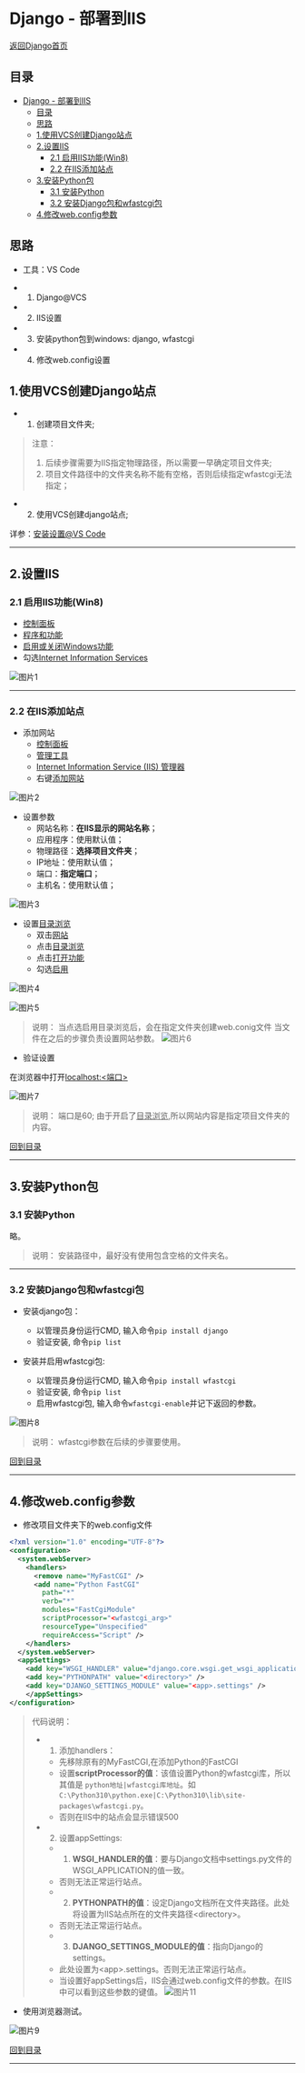 # Django - 部署到IIS

[返回Django首页](../django_index.md)

## 目录

- [Django - 部署到IIS](#django---部署到iis)
  - [目录](#目录)
  - [思路](#思路)
  - [1.使用VCS创建Django站点](#1使用vcs创建django站点)
  - [2.设置IIS](#2设置iis)
    - [2.1 启用IIS功能(Win8)](#21-启用iis功能win8)
    - [2.2 在IIS添加站点](#22-在iis添加站点)
  - [3.安装Python包](#3安装python包)
    - [3.1 安装Python](#31-安装python)
    - [3.2 安装Django包和wfastcgi包](#32-安装django包和wfastcgi包)
  - [4.修改web.config参数](#4修改webconfig参数)

## 思路

- 工具：VS Code

- 1. Django@VCS
- 2. IIS设置
- 3.  安装python包到windows: django, wfastcgi
- 4. 修改web.config设置

## 1.使用VCS创建Django站点

- 1. 创建项目文件夹;

>注意：
>1. 后续步骤需要为IIS指定物理路径，所以需要一早确定项目文件夹;
>2. 项目文件路径中的文件夹名称不能有空格，否则后续指定wfastcgi无法指定；

- 2. 使用VCS创建django站点;
 
 详参：[安装设置\@VS Code](django_setup.md)

 ***

## 2.设置IIS

### 2.1 启用IIS功能(Win8)

- <u>控制面板</u>
- <u>程序和功能</u>
- <u>启用或关闭Windows功能</u>
- 勾选<u>Internet Information Services</u>

![图片1](../pics/iis/图片1.png)

***

### 2.2 在IIS添加站点

- 添加网站
  - <u>控制面板</u>
  - <u>管理工具</u>
  - <u>Internet Information Service (IIS) 管理器</u>
  - 右键<u>添加网站</u>

![图片2](../pics/iis/图片2.png)

- 设置参数
  - 网站名称：**在IIS显示的网站名称**；
  - 应用程序：使用默认值；
  - 物理路径：**选择项目文件夹**；
  - IP地址：使用默认值；
  - 端口：**指定端口**；
  - 主机名：使用默认值；

![图片3](../pics/iis/图片3.png)

- 设置<u>目录浏览</u>
  - 双击<u>网站</u>
  - 点击<u>目录浏览</u>
  - 点击<u>打开功能</u>
  - 勾选<u>启用</u>

![图片4](../pics/iis/图片4.png)

![图片5](../pics/iis/图片5.png)

>说明：
>当点选启用目录浏览后，会在指定文件夹创建web.conig文件
>当文件在之后的步骤负责设置网站参数。
>![图片6](../pics/iis/图片6.png)

- 验证设置

在浏览器中打开<u>localhost:<端口></u>

![图片7](../pics/iis/图片7.png)

>说明：
>端口是60;
>由于开启了<u>目录浏览</u>,所以网站内容是指定项目文件夹的内容。

[回到目录](#目录)

***

## 3.安装Python包

### 3.1 安装Python

略。

>说明：
>安装路径中，最好没有使用包含空格的文件夹名。

***

### 3.2 安装Django包和wfastcgi包

- 安装django包：
  - 以管理员身份运行CMD, 输入命令`pip install django`
  - 验证安装, 命令`pip list`

- 安装并启用wfastcgi包:
  - 以管理员身份运行CMD, 输入命令`pip install wfastcgi`
  - 验证安装, 命令`pip list`
  - 启用wfastcgi包, 输入命令`wfastcgi-enable`并记下返回的参数。

![图片8](../pics/iis/图片8.png)

>说明：
>wfastcgi参数在后续的步骤要使用。

[回到目录](#目录)

***

## 4.修改web.config参数

- 修改项目文件夹下的web.config文件

```xml
<?xml version="1.0" encoding="UTF-8"?>
<configuration>
  <system.webServer>
    <handlers>
      <remove name="MyFastCGI" />
      <add name="Python FastCGI" 
        path="*" 
        verb="*" 
        modules="FastCgiModule" 
        scriptProcessor="<wfastcgi_arg>"
        resourceType="Unspecified" 
        requireAccess="Script" />
    </handlers>
  </system.webServer>
  <appSettings>
    <add key="WSGI_HANDLER" value="django.core.wsgi.get_wsgi_application()" />
    <add key="PYTHONPATH" value="<directory>" />
    <add key="DJANGO_SETTINGS_MODULE" value="<app>.settings" />
    </appSettings>
</configuration>
```

>代码说明：
>- 1. 添加handlers：
>   - 先移除原有的MyFastCGI,在添加Python的FastCGI
>   - 设置**scriptProcessor的值**：该值设置Python的wfastcgi库，所以其值是 `python地址|wfastcgi库地址`。如`C:\Python310\python.exe|C:\Python310\lib\site-packages\wfastcgi.py`。
>   - 否则在IIS中的站点会显示错误500
>- 2. 设置appSettings:
>   - 1. **WSGI_HANDLER的值**：要与Django文档中settings.py文件的WSGI_APPLICATION的值一致。
>   - 否则无法正常运行站点。
>   - 2. **PYTHONPATH的值**：设定Django文档所在文件夹路径。此处将设置为IIS站点所在的文件夹路径\<directory\>。
>   - 否则无法正常运行站点。
>   - 3. **DJANGO_SETTINGS_MODULE的值**：指向Django的settings。
>   - 此处设置为\<app\>.settings。否则无法正常运行站点。
>   - 当设置好appSettings后，IIS会通过web.config文件的参数。在IIS中可以看到这些参数的键值。
> ![图片11](../pics/iis/图片11.png)

- 使用浏览器测试。

![图片9](../pics/iis/图片9.png)

[回到目录](#目录)

***
